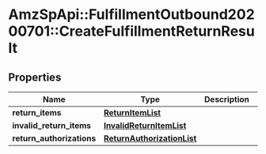 # AmzSpApi::FulfillmentOutbound20200701::CreateFulfillmentReturnResult

## Properties
Name | Type | Description | Notes
------------ | ------------- | ------------- | -------------
**return_items** | [**ReturnItemList**](ReturnItemList.md) |  | [optional] 
**invalid_return_items** | [**InvalidReturnItemList**](InvalidReturnItemList.md) |  | [optional] 
**return_authorizations** | [**ReturnAuthorizationList**](ReturnAuthorizationList.md) |  | [optional] 

